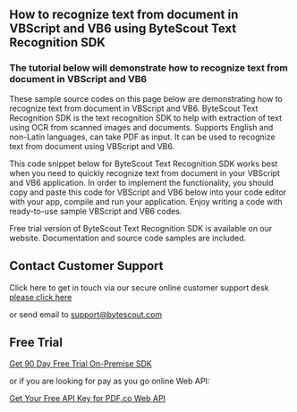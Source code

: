 ## How to recognize text from document in VBScript and VB6 using ByteScout Text Recognition SDK

### The tutorial below will demonstrate how to recognize text from document in VBScript and VB6

These sample source codes on this page below are demonstrating how to recognize text from document in VBScript and VB6. ByteScout Text Recognition SDK is the text recognition SDK to help with extraction of text using OCR from scanned images and documents. Supports English and non-Latin languages, can take PDF as input. It can be used to recognize text from document using VBScript and VB6.

This code snippet below for ByteScout Text Recognition SDK works best when you need to quickly recognize text from document in your VBScript and VB6 application. In order to implement the functionality, you should copy and paste this code for VBScript and VB6 below into your code editor with your app, compile and run your application. Enjoy writing a code with ready-to-use sample VBScript and VB6 codes.

Free trial version of ByteScout Text Recognition SDK is available on our website. Documentation and source code samples are included.

## Contact Customer Support

Click here to get in touch via our secure online customer support desk [please click here](https://bytescout.zendesk.com/hc/en-us/requests/new?subject=ByteScout%20Text%20Recognition%20SDK%20Question)

or send email to [support@bytescout.com](mailto:support@bytescout.com?subject=ByteScout%20Text%20Recognition%20SDK%20Question) 

## Free Trial

[Get 90 Day Free Trial On-Premise SDK](https://bytescout.com/download/web-installer?utm_source=github-readme)

or if you are looking for pay as you go online Web API:

[Get Your Free API Key for PDF.co Web API](https://pdf.co/documentation/api?utm_source=github-readme)